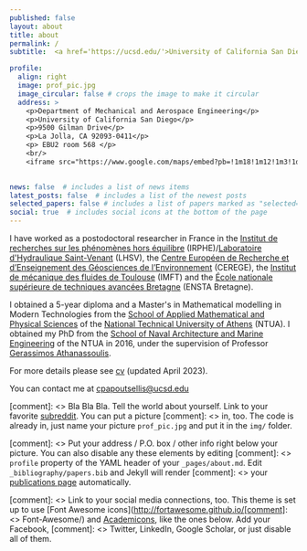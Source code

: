 ```yaml
---
published: false
layout: about
title: about
permalink: /
subtitle:  <a href='https://ucsd.edu/'>University of California San Diego</a> (UCSD), <a href='https://mae.ucsd.edu/'>Mechanical and Aerospace Engineering</a> (MAE)

profile:
  align: right
  image: prof_pic.jpg
  image_circular: false # crops the image to make it circular
  address: >
    <p>Department of Mechanical and Aerospace Engineering</p>
    <p>University of California San Diego</p> 
    <p>9500 Gilman Drive</p>
    <p>La Jolla, CA 92093-0411</p>
    <p> EBU2 room 568 </p>
    <br/>
    <iframe src="https://www.google.com/maps/embed?pb=!1m18!1m12!1m3!1d54896939.21259352!2d-159.42013722471472!3d32.88115688094058!2m3!1f0!2f0!3f0!3m2!1i1024!2i768!4f13.1!3m3!1m2!1s0x80dc06c3a0a5a399%3A0x384b0b4fa03029b9!2sDepartment%20of%20Mechanical%20and%20Aerospace%20Engineering!5e0!3m2!1sen!2sus!4v1686112600319!5m2!1sen!2sus" width="150" height="112" style="border:0;" allowfullscreen="" loading="lazy" referrerpolicy="no-referrer-when-downgrade"></iframe>

    
news: false  # includes a list of news items
latest_posts: false  # includes a list of the newest posts
selected_papers: false # includes a list of papers marked as "selected={true}"
social: true  # includes social icons at the bottom of the page
---
```











I have worked as a postodoctoral researcher in France in the [Institut de recherches sur les phénomènes hors équilibre](https://irphe.univ-amu.fr/) (IRPHE)/[Laboratoire d'Hydraulique Saint-Venant](https://www.saint-venant-lab.fr/) (LHSV), the [Centre Européen de Recherche et d’Enseignement des Géosciences de l’Environnement](https://www.cerege.fr/fr/) (CEREGE), the [Institut de mécanique des fluides de Toulouse](https://www.imft.fr/en/accueil-english/) (IMFT) and the [École nationale supérieure de techniques avancées Bretagne](https://www.ensta-bretagne.fr/fr) (ENSTA Bretagne).

I obtained a 5-year diploma and a Master's in Mathematical modelling in Modern Technologies from the  [School of Applied Mathematical and Physical Sciences](http://semfe.ntua.gr/en/) of the [National Technical University of Athens](https://www.ntua.gr/en/) (NTUA). I obtained my PhD from the [School of Naval Architecture and Marine Engineering](https://www.ntua.gr/en/schools/item/8-school-of-naval-architecture-and-marine-engineering) of the NTUA in 2016, under the supervision of Professor [Gerassimos Athanassoulis]( https://gerassimos.athanassoulis.net/). 


For more details please see [cv](https://chpapoutsellis.github.io/cv/) (updated April 2023).

You can contact me at cpapoutsellis@ucsd.edu

[comment]: <> Bla Bla Bla. Tell the world about yourself. Link to your favorite [subreddit](http://reddit.com). You can put a picture [comment]: <> in, too. The code is already in, just name your picture `prof_pic.jpg` and put it in the `img/` folder.

[comment]: <> Put your address / P.O. box / other info right below your picture. You can also disable any these elements by editing [comment]: <> `profile` property of the YAML header of your `_pages/about.md`. Edit `_bibliography/papers.bib` and Jekyll will render [comment]: <> your [publications page](/al-folio/publications/) automatically.

[comment]: <> Link to your social media connections, too. This theme is set up to use [Font Awesome icons](http://fortawesome.github.io/[comment]: <> Font-Awesome/) and [Academicons](https://jpswalsh.github.io/academicons/), like the ones below. Add your Facebook, [comment]: <> Twitter, LinkedIn, Google Scholar, or just disable all of them.

